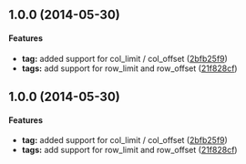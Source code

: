 <a name="1.0.0"></a>
## 1.0.0 (2014-05-30)


#### Features

* **tag:** added support for col_limit / col_offset ([2bfb25f9](https://bitbucket.org/lastfriday/table.ee_addon/commit/2bfb25f9e5cd022fde403df207ac7cfa5ba687a1))
* **tags:** add support for row_limit and row_offset ([21f828cf](https://bitbucket.org/lastfriday/table.ee_addon/commit/21f828cf47b89d1582cc6ccbd45b87266d2cf7ef))


<a name="1.0.0"></a>
## 1.0.0 (2014-05-30)


#### Features

* **tag:** added support for col_limit / col_offset ([2bfb25f9](https://bitbucket.org/lastfriday/table.ee_addon/commit/2bfb25f9e5cd022fde403df207ac7cfa5ba687a1))
* **tags:** add support for row_limit and row_offset ([21f828cf](https://bitbucket.org/lastfriday/table.ee_addon/commit/21f828cf47b89d1582cc6ccbd45b87266d2cf7ef))

